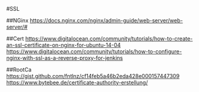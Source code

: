 #SSL

##NGinx
https://docs.nginx.com/nginx/admin-guide/web-server/web-server/#

##Cert
https://www.digitalocean.com/community/tutorials/how-to-create-an-ssl-certificate-on-nginx-for-ubuntu-14-04
https://www.digitalocean.com/community/tutorials/how-to-configure-nginx-with-ssl-as-a-reverse-proxy-for-jenkins

##RootCa
https://gist.github.com/fntlnz/cf14feb5a46b2eda428e000157447309
https://www.bytebee.de/certificate-authority-erstellung/

